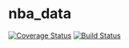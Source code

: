 # nba_data

[![Coverage Status](https://coveralls.io/repos/github/jaebradley/nba_data/badge.svg?branch=configure-coveralls)](https://coveralls.io/github/jaebradley/nba_data?branch=configure-coveralls)
[![Build Status](https://travis-ci.org/jaebradley/nba_data.svg?branch=master)](https://travis-ci.org/jaebradley/nba_data)

